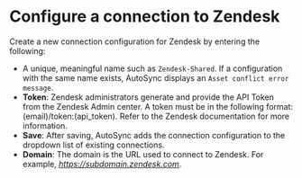 # Configure a connection to Zendesk

Create a new connection configuration for Zendesk by entering the following:

-   A unique, meaningful name such as `Zendesk-Shared`. If a configuration with the same name exists, AutoSync displays an `Asset conflict error message`.
-   **Token**: Zendesk administrators generate and provide the API Token from the Zendesk Admin center. A token must be in the following format: \(email\)/token:\(api\_token\). Refer to the Zendesk documentation for more information.
-   **Save**: After saving, AutoSync adds the connection configuration to the dropdown list of existing connections.
-   **Domain**: The domain is the URL used to connect to Zendesk. For example, *https://subdomain.zendesk.com*.

